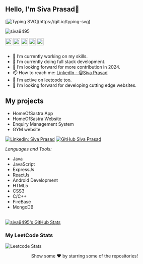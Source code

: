 ## Hello, I'm Siva Prasad👋

[![Typing SVG](https://readme-typing-svg.herokuapp.com?size=25&color=1A9AF7&lines=I'm+a+Full+Stack+devloper;+and+a+coder.)](https://git.io/typing-svg)

<p align="left"> <img src="https://komarev.com/ghpvc/?username=siva9495&label=Views&color=blue&style=plastic" alt="siva9495"/> </p>

<a href="https://www.linkedin.com/in/kadiyala-siva-prasad/">
  <img align="left" alt="Siva Prasad Linkdein" width="22px" src="https://cdn.jsdelivr.net/npm/simple-icons@v3/icons/linkedin.svg" />
</a>
<a href="https://github.com/siva9495">
  <img align="left" alt="Siva Prasad Github" width="22px" src="https://cdn.jsdelivr.net/npm/simple-icons@v3/icons/github.svg" />
</a>
<a href="https://t.me/Ronaldo">
  <img align="left" alt="Siva Prasad Telegram" width="22px" src="https://cdn.jsdelivr.net/npm/simple-icons@v3/icons/telegram.svg" />
</a>
<a href="https://www.instagram.com/_siva_prasad_07/">
  <img align="left" alt="Siva Prasad Instagram" width="22px" src="https://cdn.jsdelivr.net/npm/simple-icons@v3/icons/instagram.svg" />
</a>
<a href="https://www.facebook.com/siva.kadiyala.142/">
  <img align="left" alt="Siva Prasad Facebook" width="22px" src="https://cdn.jsdelivr.net/npm/simple-icons@v3/icons/facebook.svg" />
</a>

<br/>
<br/> 


- 🔭 I’m currently working on my skills.
- 🌱 I’m currently doing full stack development.
- 🤔 I’m looking forward for more contribution in 2024.
- 📫 How to reach me: [LinkedIn - @Siva Prasad](https://www.linkedin.com/in/kadiyala-siva-prasad/)
- 🌱 I’m active on leetcode too.
- 🤔 I’m looking forward for developing cutting edge websites.

## My projects
- HomeOfSastra App
- HomeOfSastra Website
- Enquiry Management System
- GYM website

[![Linkedin: Siva Prasad](https://img.shields.io/badge/siva%20prasad-blue?style=flat-square&logo=Linkedin&logoColor=white&link=https://www.linkedin.com/in/kadiyala-siva-prasad/)](https://www.linkedin.com/in/kadiyala-siva-prasad/)
[![GitHub Siva Prasad](https://img.shields.io/github/followers/siva9495?label=follow&style=social)](https://github.com/siva9495)


*Languages and Tools:*  
- Java
- JavaScript
- ExpressJs
- ReactJs
- Android Development
- HTML5
- CSS3
- C/C++
- FireBase
- MongoDB

<br/>
<a href="https://github.com/siva9495">
 <img align="center" src="https://github-readme-stats.vercel.app/api?username=siva9495&show_icons=true&theme=light&line_height=27" alt="siva9495's GitHub Stats"/>
</a>

### My LeetCode Stats
![Leetcode Stats](https://leetcode.card.workers.dev/?username=siva_07)

<div align="center">
Show some ❤️ by starring some of the repositories!
</div>
